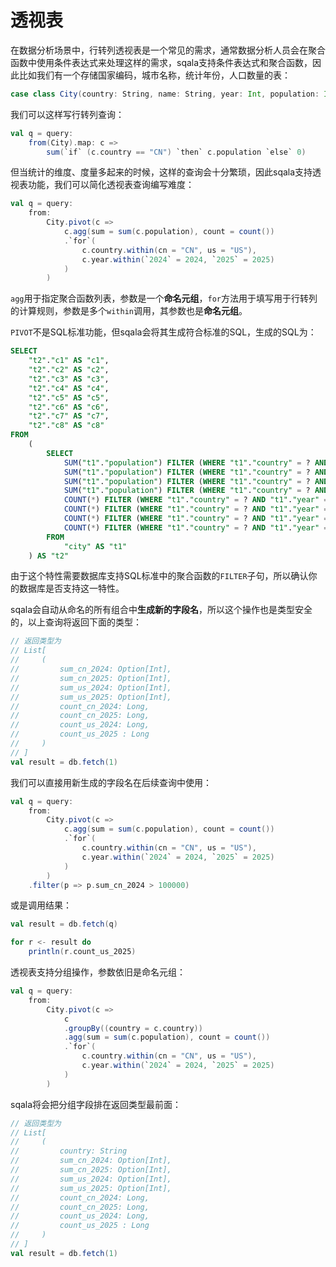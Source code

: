 # 透视表

在数据分析场景中，行转列透视表是一个常见的需求，通常数据分析人员会在聚合函数中使用条件表达式来处理这样的需求，sqala支持条件表达式和聚合函数，因此比如我们有一个存储国家编码，城市名称，统计年份，人口数量的表：

```scala
case class City(country: String, name: String, year: Int, population: Int)
```

我们可以这样写行转列查询：

```scala
val q = query:
    from(City).map: c =>
        sum(`if` (c.country == "CN") `then` c.population `else` 0)
```

但当统计的维度、度量多起来的时候，这样的查询会十分繁琐，因此sqala支持透视表功能，我们可以简化透视表查询编写难度：

```scala
val q = query:
    from:
        City.pivot(c =>
            c.agg(sum = sum(c.population), count = count())
            .`for`(
                c.country.within(cn = "CN", us = "US"),
                c.year.within(`2024` = 2024, `2025` = 2025)
            )
        )
```

`agg`用于指定聚合函数列表，参数是一个**命名元组**，`for`方法用于填写用于行转列的计算规则，参数是多个`within`调用，其参数也是**命名元组**。

`PIVOT`不是SQL标准功能，但sqala会将其生成符合标准的SQL，生成的SQL为：

```sql
SELECT
    "t2"."c1" AS "c1",
    "t2"."c2" AS "c2",
    "t2"."c3" AS "c3",
    "t2"."c4" AS "c4",
    "t2"."c5" AS "c5",
    "t2"."c6" AS "c6",
    "t2"."c7" AS "c7",
    "t2"."c8" AS "c8"
FROM
    (
        SELECT
            SUM("t1"."population") FILTER (WHERE "t1"."country" = ? AND "t1"."year" = ?) AS "c1",
            SUM("t1"."population") FILTER (WHERE "t1"."country" = ? AND "t1"."year" = ?) AS "c2",
            SUM("t1"."population") FILTER (WHERE "t1"."country" = ? AND "t1"."year" = ?) AS "c3",
            SUM("t1"."population") FILTER (WHERE "t1"."country" = ? AND "t1"."year" = ?) AS "c4",
            COUNT(*) FILTER (WHERE "t1"."country" = ? AND "t1"."year" = ?) AS "c5",
            COUNT(*) FILTER (WHERE "t1"."country" = ? AND "t1"."year" = ?) AS "c6",
            COUNT(*) FILTER (WHERE "t1"."country" = ? AND "t1"."year" = ?) AS "c7",
            COUNT(*) FILTER (WHERE "t1"."country" = ? AND "t1"."year" = ?) AS "c8"
        FROM
            "city" AS "t1"
    ) AS "t2"
```

由于这个特性需要数据库支持SQL标准中的聚合函数的`FILTER`子句，所以确认你的数据库是否支持这一特性。

sqala会自动从命名的所有组合中**生成新的字段名**，所以这个操作也是类型安全的，以上查询将返回下面的类型：

```scala
// 返回类型为
// List[
//     (
//         sum_cn_2024: Option[Int], 
//         sum_cn_2025: Option[Int], 
//         sum_us_2024: Option[Int], 
//         sum_us_2025: Option[Int], 
//         count_cn_2024: Long, 
//         count_cn_2025: Long, 
//         count_us_2024: Long, 
//         count_us_2025 : Long
//     )
// ]
val result = db.fetch(1)
```

我们可以直接用新生成的字段名在后续查询中使用：

```scala
val q = query:
    from:
        City.pivot(c =>
            c.agg(sum = sum(c.population), count = count())
            .`for`(
                c.country.within(cn = "CN", us = "US"),
                c.year.within(`2024` = 2024, `2025` = 2025)
            )
        )
    .filter(p => p.sum_cn_2024 > 100000)
```

或是调用结果：

```scala
val result = db.fetch(q)

for r <- result do
    println(r.count_us_2025)
```

透视表支持分组操作，参数依旧是命名元组：

```scala
val q = query:
    from:
        City.pivot(c =>
            c
            .groupBy((country = c.country))
            .agg(sum = sum(c.population), count = count())
            .`for`(
                c.country.within(cn = "CN", us = "US"),
                c.year.within(`2024` = 2024, `2025` = 2025)
            )
        )
```

sqala将会把分组字段排在返回类型最前面：

```scala
// 返回类型为
// List[
//     (
//         country: String
//         sum_cn_2024: Option[Int], 
//         sum_cn_2025: Option[Int], 
//         sum_us_2024: Option[Int], 
//         sum_us_2025: Option[Int], 
//         count_cn_2024: Long, 
//         count_cn_2025: Long, 
//         count_us_2024: Long, 
//         count_us_2025 : Long
//     )
// ]
val result = db.fetch(1)
```